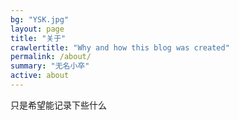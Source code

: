 ```yaml
---
bg: "YSK.jpg"
layout: page
title: "关于"
crawlertitle: "Why and how this blog was created"
permalink: /about/
summary: "无名小卒"
active: about
---
```


只是希望能记录下些什么